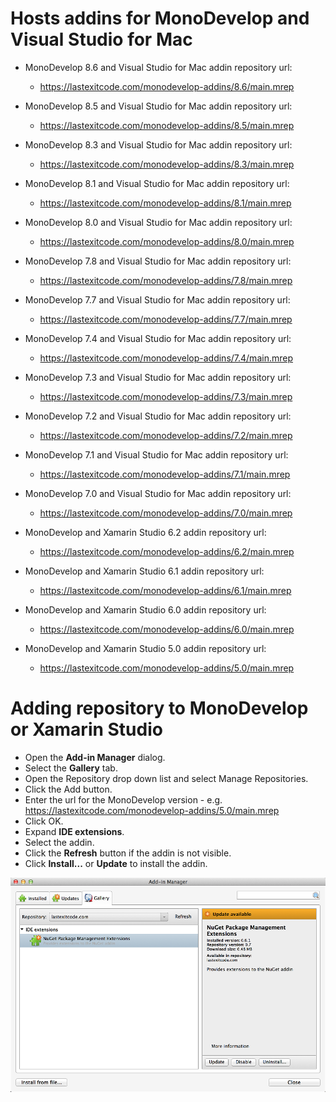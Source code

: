 # Hosts addins for MonoDevelop and Visual Studio for Mac

- MonoDevelop 8.6 and Visual Studio for Mac addin repository url:

  - https://lastexitcode.com/monodevelop-addins/8.6/main.mrep

- MonoDevelop 8.5 and Visual Studio for Mac addin repository url:

  - https://lastexitcode.com/monodevelop-addins/8.5/main.mrep

- MonoDevelop 8.3 and Visual Studio for Mac addin repository url:

  - https://lastexitcode.com/monodevelop-addins/8.3/main.mrep

- MonoDevelop 8.1 and Visual Studio for Mac addin repository url:

  - https://lastexitcode.com/monodevelop-addins/8.1/main.mrep

- MonoDevelop 8.0 and Visual Studio for Mac addin repository url:

  - https://lastexitcode.com/monodevelop-addins/8.0/main.mrep

- MonoDevelop 7.8 and Visual Studio for Mac addin repository url:

  - https://lastexitcode.com/monodevelop-addins/7.8/main.mrep

- MonoDevelop 7.7 and Visual Studio for Mac addin repository url:

  - https://lastexitcode.com/monodevelop-addins/7.7/main.mrep
  
- MonoDevelop 7.4 and Visual Studio for Mac addin repository url:

  - https://lastexitcode.com/monodevelop-addins/7.4/main.mrep

- MonoDevelop 7.3 and Visual Studio for Mac addin repository url:

  - https://lastexitcode.com/monodevelop-addins/7.3/main.mrep

- MonoDevelop 7.2 and Visual Studio for Mac addin repository url:

  - https://lastexitcode.com/monodevelop-addins/7.2/main.mrep

- MonoDevelop 7.1 and Visual Studio for Mac addin repository url:

  - https://lastexitcode.com/monodevelop-addins/7.1/main.mrep
  
- MonoDevelop 7.0 and Visual Studio for Mac addin repository url:

  - https://lastexitcode.com/monodevelop-addins/7.0/main.mrep

- MonoDevelop and Xamarin Studio 6.2 addin repository url:

  - https://lastexitcode.com/monodevelop-addins/6.2/main.mrep

- MonoDevelop and Xamarin Studio 6.1 addin repository url:

  - https://lastexitcode.com/monodevelop-addins/6.1/main.mrep

- MonoDevelop and Xamarin Studio 6.0 addin repository url:

  - https://lastexitcode.com/monodevelop-addins/6.0/main.mrep

- MonoDevelop and Xamarin Studio 5.0 addin repository url:

  - https://lastexitcode.com/monodevelop-addins/5.0/main.mrep

# Adding repository to MonoDevelop or Xamarin Studio

 * Open the **Add-in Manager** dialog.
 * Select the **Gallery** tab.
 * Open the Repository drop down list and select Manage Repositories.
 * Click the Add button.
 * Enter the url for the MonoDevelop version - e.g. https://lastexitcode.com/monodevelop-addins/5.0/main.mrep
 * Click OK.
 * Expand **IDE extensions**.
 * Select the addin.
 * Click the **Refresh** button if the addin is not visible.
 * Click **Install...** or **Update** to install the addin.

![NuGet package management extension addin in the addin manager dialog](images/AddinManagerNuGetExtensionsAddin.png)
